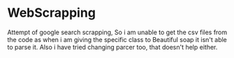 # WebScrapping
Attempt of google search scrapping, 
So i am unable to get the csv files from the code as when i am giving the specific class to Beautiful soap it isn't able to parse it. Also i have tried changing parcer too, that doesn't help either.
